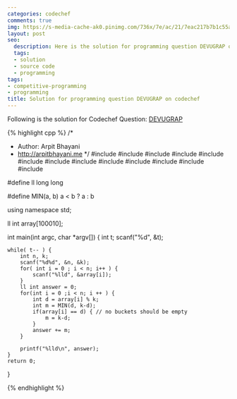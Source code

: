```yaml
---
categories: codechef
comments: true
img: https://s-media-cache-ak0.pinimg.com/736x/7e/ac/21/7eac217b7b1c55ab7fd56758e4e181be.jpg
layout: post
seo:
  description: Here is the solution for programming question DEVUGRAP on codechef
  tags:
  - solution
  - source code
  - programming
tags:
- competitive-programming
- programming
title: Solution for programming question DEVUGRAP on codechef
---
```


Following is the solution for Codechef Question: [DEVUGRAP](https://www.codechef.com/problems/DEVUGRAP)

{% highlight cpp %}
/*
 *  Author: Arpit Bhayani
 *  http://arpitbhayani.me
 */
#include <cmath>
#include <cstdio>
#include <cstdlib>
#include <climits>
#include <deque>
#include <iostream>
#include <list>
#include <limits>
#include <map>
#include <queue>
#include <set>
#include <stack>
#include <vector>

#define ll long long

#define MIN(a, b) a < b ? a : b

using namespace std;

ll int array[100010];

int main(int argc, char *argv[]) {
    int t;
    scanf("%d", &t);

    while( t-- ) {
        int n, k;
        scanf("%d%d", &n, &k);
        for( int i = 0 ; i < n; i++ ) {
            scanf("%lld", &array[i]);
        }
        ll int answer = 0;
        for(int i = 0 ;i < n; i ++ ) {
            int d = array[i] % k;
            int m = MIN(d, k-d);
            if(array[i] == d) { // no buckets should be empty
                m = k-d;
            }
            answer += m;
        }

        printf("%lld\n", answer);
    }
    return 0;
}

{% endhighlight %}
